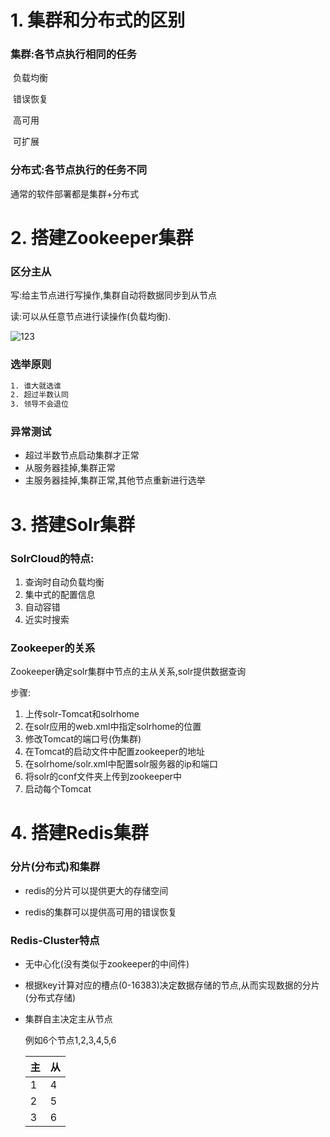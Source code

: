 # 1. 集群和分布式的区别

### 集群:各节点执行相同的任务

​	负载均衡

​	错误恢复

​	高可用

​	可扩展

### 分布式:各节点执行的任务不同

通常的软件部署都是集群+分布式

# 2. 搭建Zookeeper集群

### 区分主从

写:给主节点进行写操作,集群自动将数据同步到从节点

读:可以从任意节点进行读操作(负载均衡).

![123](https://raw.githubusercontent.com/fudingcheng/teaching-notes/master/diagrams/pinyougou/%E9%83%A8%E7%BD%B2/01.png)

### 选举原则

```tex
1. 谁大就选谁
2. 超过半数认同
3. 领导不会退位
```

### 异常测试

* 超过半数节点启动集群才正常
* 从服务器挂掉,集群正常
* 主服务器挂掉,集群正常,其他节点重新进行选举

# 3. 搭建Solr集群

### SolrCloud的特点:

1. 查询时自动负载均衡
2. 集中式的配置信息
3. 自动容错
4. 近实时搜索

### Zookeeper的关系

Zookeeper确定solr集群中节点的主从关系,solr提供数据查询

步骤:

1. 上传solr-Tomcat和solrhome
2. 在solr应用的web.xml中指定solrhome的位置
3. 修改Tomcat的端口号(伪集群)
4. 在Tomcat的启动文件中配置zookeeper的地址
5. 在solrhome/solr.xml中配置solr服务器的ip和端口
6. 将solr的conf文件夹上传到zookeeper中
7. 启动每个Tomcat

# 4. 搭建Redis集群

### 分片(分布式)和集群

* redis的分片可以提供更大的存储空间


* redis的集群可以提供高可用的错误恢复

### Redis-Cluster特点

* 无中心化(没有类似于zookeeper的中间件)

* 根据key计算对应的槽点(0-16383)决定数据存储的节点,从而实现数据的分片(分布式存储)

* 集群自主决定主从节点

  例如6个节点1,2,3,4,5,6

  | 主    | 从    |
  | :--- | :--- |
  | 1    | 4    |
  | 2    | 5    |
  | 3    | 6    |
